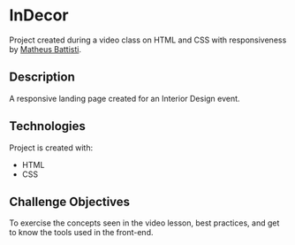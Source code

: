 # InDecor

Project created during a video class on HTML and CSS with responsiveness by [Matheus Battisti](https://www.youtube.com/watch?v=6wd7PK3G7Zo).

## Description

A responsive landing page created for an Interior Design event.

## Technologies

Project is created with:
* HTML
* CSS

## Challenge Objectives

To exercise the concepts seen in the video lesson, best practices, and get to know the tools used in the front-end.
